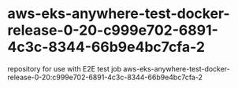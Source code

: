 # aws-eks-anywhere-test-docker-release-0-20-c999e702-6891-4c3c-8344-66b9e4bc7cfa-2
repository for use with E2E test job aws-eks-anywhere-test-docker-release-0-20:c999e702-6891-4c3c-8344-66b9e4bc7cfa-2
